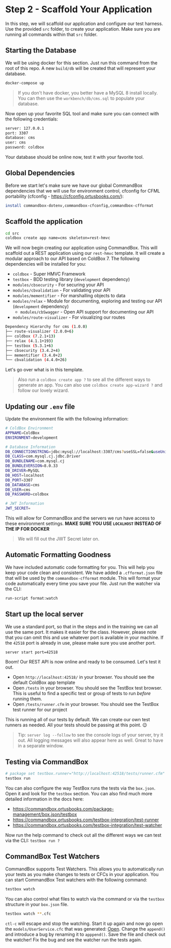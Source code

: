 # Step 2 - Scaffold Your Application

In this step, we will scaffold our application and configure our test harness. Use the provided `src` folder, to create your application. Make sure you are running all commands within that `src` folder.

## Starting the Database

We will be using docker for this section.  Just run this command from the root of this repo.  A new `build/db` will be created that will represent your database.

```bash
docker-compose up
```

> If you don't have docker, you better have a MySQL 8 install locally.  You can then use the `workbench/db/cms.sql` to populate your database.

Now open up your favorite SQL tool and make sure you can connect with the following credentials:

```bash
server: 127.0.0.1
port: 3307
database: cms
user: cms
password: coldbox
```

Your database should be online now, test it with your favorite tool.

## Global Dependencies

Before we start let's make sure we have our global CommandBox dependencies that we will use for environment control, cfconfig for CFML portability (cfconfig - https://cfconfig.ortusbooks.com/):

```bash
install commandbox-dotenv,commandbox-cfconfig,commandbox-cfformat
```

## Scaffold the application

```bash
cd src
coldbox create app name=cms skeleton=rest-hmvc
```

We will now begin creating our application using CommandBox.  This will scaffold out a REST application using our `rest-hmvc` template.  It will create a modular approach to our API based on ColdBox 7.  The following dependencies will be installed for you:

* `coldbox` - Super HMVC Framework
* `testbox` - BDD testing library (`development` dependency)
* `modules/cbsecurity` - For securing your API
* `modules/cbvalidation` - For validating your API
* `modules/mementifier` - For marshalling objects to data
* `modules/relax` - Module for documenting, exploring and testing our API (`development` dependency)
  * `modules/cbSwagger` - Open API support for documenting our API
* `modules/route-visualizer` - For visualizing our routes

```bash
Dependency Hierarchy for cms (1.0.0)
├── route-visualizer (2.0.0+6)
├── coldbox (7.2.1+13)
├── relax (4.1.1+193)
├── testbox (5.3.1+6)
├── cbsecurity (3.4.2+4)
├── mementifier (3.4.0+2)
└── cbvalidation (4.4.0+26)
```

Let's go over what is in this template.

> Also run a `coldbox create app ?` to see all the different ways to generate an app.  You can also use `coldbox create app-wizard ?` and follow our lovely wizard.

## Updating our `.env` file

Update the environment file with the following information:

```bash
# ColdBox Environment
APPNAME=ColdBox
ENVIRONMENT=development

# Database Information
DB_CONNECTIONSTRING=jdbc:mysql://localhost:3307/cms?useSSL=false&useUnicode=true&characterEncoding=UTF-8&serverTimezone=UTC&useLegacyDatetimeCode=true&allowPublicKeyRetrieval=true
DB_CLASS=com.mysql.cj.jdbc.Driver
DB_BUNDLENAME=com.mysql.cj
DB_BUNDLEVERSION=8.0.33
DB_DRIVER=MySQL
DB_HOST=localhost
DB_PORT=3307
DB_DATABASE=cms
DB_USER=cms
DB_PASSWORD=coldbox

# JWT Information
JWT_SECRET=
```

This will allow for CommandBox and the servers we run have access to these environment settings.  **MAKE SURE YOU USE `LOCALHOST` INSTEAD OF THE IP FOR DOCKER**

> We will fill out the JWT Secret later on.

## Automatic Formatting Goodness

We have included automatic code formatting for you.  This will help you keep your code clean and consistent.  We have added a `.cfformat.json` file that will be used by the `commandbox-cfformat` module.  This will format your code automatically every time you save your file.  Just run the watcher via the CLI:

```bash
run-script format:watch
```

## Start up the local server

We use a standard port, so that in the steps and in the training we can all use the same port.  It makes it easier for the class. However, please note that you can omit this and use whatever port is available in your machine.  If the `42518` port is already in use, please make sure you use another port.

```sh
server start port=42518
```

Boom!  Our REST API is now online and ready to be consumed.  Let's test it out.

* Open `http://localhost:42518/` in your browser. You should see the default ColdBox app template
* Open `/tests` in your browser. You should see the TestBox test browser.  This is useful to find a specific test or group of tests to run _before_ running them.
* Open `/tests/runner.cfm` in your browser. You should see the TestBox test runner for our project

This is running all of our tests by default. We can create our own test runners as needed.  All your tests should be passing at this point. 😉

> Tip: `server log --follow` to see the console logs of your server, try it out. All logging messages will also appear here as well.  Great to have in a separate window.

## Testing via CommandBox

```sh
# package set testbox.runner="http://localhost:42518/tests/runner.cfm"
testbox run
```

You can also configure the way TestBox runs the tests via the `box.json`.  Open it and look for the `testbox` section. You can also find much more detailed information in the docs here:

* https://commandbox.ortusbooks.com/package-management/box.json/testbox
* https://commandbox.ortusbooks.com/testbox-integration/test-runner
* https://commandbox.ortusbooks.com/testbox-integration/test-watcher

Now run the help command to check out all the different ways we can test via the CLI: `testbox run ?`

## CommandBox Test Watchers

CommandBox supports Test Watchers. This allows you to automatically run your tests as you make changes to tests or CFCs in your application. You can start CommandBox Test watchers with the following command:

```sh
testbox watch
```

You can also control what files to watch via the command or via the `testbox` structure in your `box.json` file.

```sh
testbox watch **.cfc
```

`ctl-c` will escape and stop the watching.  Start it up again and now go open the `models/UserService.cfc` that was generated: [Open](../src/models/UserService.cfc:62).  Change the `append()` and introduce a bug by renaming it to `apppend()`. Save the file and check out the watcher!  Fix the bug and see the watcher run the tests again.
